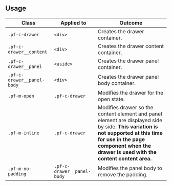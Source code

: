 ## Usage

| Class | Applied to | Outcome |
| -- | -- | -- |
| `.pf-c-drawer` | `<div>` | Creates the drawer container. |
| `.pf-c-drawer__content` | `<div>` | Creates the drawer content container. |
| `.pf-c-drawer__panel` | `<aside>` | Creates the drawer panel container. |
| `.pf-c-drawer__panel-body` | `<div>` | Creates the drawer panel body container. |
| `.pf-m-open` | `.pf-c-drawer` | Modifies the drawer for the open state. |
| `.pf-m-inline` | `.pf-c-drawer` | Modifies drawer so the content element and panel element are displayed side by side. **This variation is not supported at this time for use in the page component when the drawer is used with the content content area.** |
| `.pf-m-no-padding` | `.pf-c-drawer__panel-body` | Modifies the panel body to remove the padding. |
